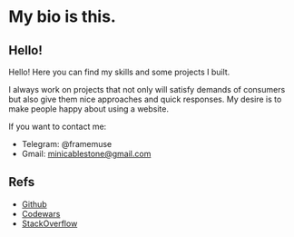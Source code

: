 # My bio is this.

## Hello!

Hello!
Here you can find my skills and some projects I built.

I always work on projects that not only will satisfy demands of consumers but also give them nice approaches and quick responses. My desire is to make people happy about using a website.

If you want to contact me:
- Telegram: @framemuse
- Gmail: minicablestone@gmail.com

## Refs
-  [Github](https://github.com/FrameMuse)
-  [Codewars](https://www.codewars.com/users/FrameMuse)
-  [StackOverflow](https://stackoverflow.com/users/story/12468111)
